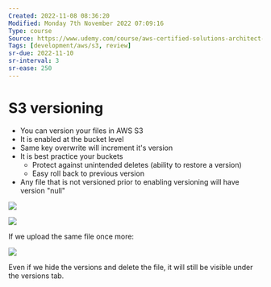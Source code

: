 ```yaml
---
Created: 2022-11-08 08:36:20
Modified: Monday 7th November 2022 07:09:16
Type: course
Source: https://www.udemy.com/course/aws-certified-solutions-architect-associate-saa-c01/?xref=E0Aed11STH4LPUQvCz0GJFABTmM=
Tags: [development/aws/s3, review]
sr-due: 2022-11-10
sr-interval: 3
sr-ease: 250
---
```


# S3 versioning

- You can version your files in AWS S3
- It is enabled at the bucket level
- Same key overwrite will increment it's version
- It is best practice your buckets
    - Protect against unintended deletes (ability to restore a version)
    - Easy roll back to previous version
- Any file that is not versioned prior to enabling versioning will have version "null"

![](2019-12-30-11-49-00.png)

![](2019-12-30-11-49-40.png)

If we upload the same file once more:

![](2019-12-30-11-51-14.png)

Even if we hide the versions and delete the file, it will still be visible under the versions tab.